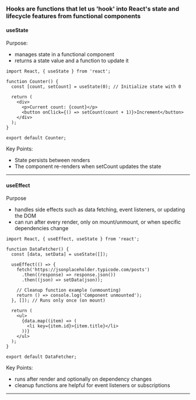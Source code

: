 ### Hooks are functions that let us 'hook' into React's state and lifecycle features from functional components

#### useState

Purpose:
  * manages state in a functional component
  * returns a state value and a function to update it

```
import React, { useState } from 'react';

function Counter() {
  const [count, setCount] = useState(0); // Initialize state with 0

  return (
    <div>
      <p>Current count: {count}</p>
      <button onClick={() => setCount(count + 1)}>Increment</button>
    </div>
  );
}

export default Counter;
```

Key Points:
  * State persists between renders
  * The component re-renders when setCount updates the state

---

#### useEffect

Purpose
  * handles side effects such as data fetching, event listeners, or updating the DOM
  * can run after every render, only on mount/unmount, or when specific dependencies change

```
import React, { useEffect, useState } from 'react';

function DataFetcher() {
  const [data, setData] = useState([]);

  useEffect(() => {
    fetch('https://jsonplaceholder.typicode.com/posts')
      .then((response) => response.json())
      .then((json) => setData(json));

    // Cleanup function example (unmounting)
    return () => console.log('Component unmounted');
  }, []); // Runs only once (on mount)

  return (
    <ul>
      {data.map((item) => (
        <li key={item.id}>{item.title}</li>
      ))}
    </ul>
  );
}

export default DataFetcher;
```

Key Points:
  * runs after render and optionally on dependency changes
  * cleanup functions are helpful for event listeners or subscriptions

---
